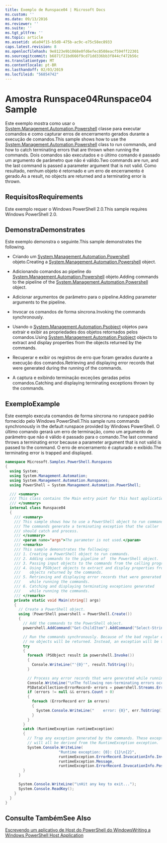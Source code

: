 ```yaml
---
title: Exemplo de Runspace04 | Microsoft Docs
ms.custom: ''
ms.date: 09/13/2016
ms.reviewer: ''
ms.suite: ''
ms.tgt_pltfrm: ''
ms.topic: article
ms.assetid: a6a04f15-b5d8-475b-ac9c-e75c58ec8933
caps.latest.revision: 8
ms.openlocfilehash: 9e8123e9b1068e0fd6efec8508eacf594ff22301
ms.sourcegitcommit: b6871f21bd666f9cd71dd336bb3f844cf472b56c
ms.translationtype: MT
ms.contentlocale: pt-BR
ms.lasthandoff: 02/03/2019
ms.locfileid: "56854742"
---
```

# <a name="runspace04-sample"></a><span data-ttu-id="da1df-102">Amostra Runspace04</span><span class="sxs-lookup"><span data-stu-id="da1df-102">Runspace04 Sample</span></span>

<span data-ttu-id="da1df-103">Este exemplo mostra como usar o [System.Management.Automation.Powershell](/dotnet/api/system.management.automation.powershell) classe para executar comandos e como capturar erros de encerramento gerados durante a execução de comandos.</span><span class="sxs-lookup"><span data-stu-id="da1df-103">This sample shows how to use the [System.Management.Automation.Powershell](/dotnet/api/system.management.automation.powershell) class to run commands, and how to catch terminating errors that are thrown when running the commands.</span></span> <span data-ttu-id="da1df-104">Dois comandos são executados e o último comando é passado um argumento de parâmetro que não é válido.</span><span class="sxs-lookup"><span data-stu-id="da1df-104">Two commands are run, and the last command is passed a parameter argument that is not valid.</span></span> <span data-ttu-id="da1df-105">Como resultado, nenhum objeto é retornado e um erro de encerramento é gerado.</span><span class="sxs-lookup"><span data-stu-id="da1df-105">As a result, no objects are returned and a terminating error is thrown.</span></span>

## <a name="requirements"></a><span data-ttu-id="da1df-106">Requisitos</span><span class="sxs-lookup"><span data-stu-id="da1df-106">Requirements</span></span>

<span data-ttu-id="da1df-107">Este exemplo requer o Windows PowerShell 2.0.</span><span class="sxs-lookup"><span data-stu-id="da1df-107">This sample requires Windows PowerShell 2.0.</span></span>

## <a name="demonstrates"></a><span data-ttu-id="da1df-108">Demonstra</span><span class="sxs-lookup"><span data-stu-id="da1df-108">Demonstrates</span></span>

<span data-ttu-id="da1df-109">Este exemplo demonstra o seguinte.</span><span class="sxs-lookup"><span data-stu-id="da1df-109">This sample demonstrates the following.</span></span>

- <span data-ttu-id="da1df-110">Criando um [System.Management.Automation.Powershell](/dotnet/api/system.management.automation.powershell) objeto.</span><span class="sxs-lookup"><span data-stu-id="da1df-110">Creating a [System.Management.Automation.Powershell](/dotnet/api/system.management.automation.powershell) object.</span></span>

- <span data-ttu-id="da1df-111">Adicionando comandos ao pipeline do [System.Management.Automation.Powershell](/dotnet/api/system.management.automation.powershell) objeto.</span><span class="sxs-lookup"><span data-stu-id="da1df-111">Adding commands to the pipeline of the [System.Management.Automation.Powershell](/dotnet/api/system.management.automation.powershell) object.</span></span>

- <span data-ttu-id="da1df-112">Adicionar argumentos de parâmetro para o pipeline.</span><span class="sxs-lookup"><span data-stu-id="da1df-112">Adding parameter arguments to the pipeline.</span></span>

- <span data-ttu-id="da1df-113">Invocar os comandos de forma síncrona.</span><span class="sxs-lookup"><span data-stu-id="da1df-113">Invoking the commands synchronously.</span></span>

- <span data-ttu-id="da1df-114">Usando o [System.Management.Automation.Psobject](/dotnet/api/System.Management.Automation.PSObject) objetos para extrair e exibir as propriedades dos objetos retornados pelos comandos.</span><span class="sxs-lookup"><span data-stu-id="da1df-114">Using [System.Management.Automation.Psobject](/dotnet/api/System.Management.Automation.PSObject) objects to extract and display properties from the objects returned by the commands.</span></span>

- <span data-ttu-id="da1df-115">Recuperar e exibir os registros de erro que foram gerados durante a execução dos comandos.</span><span class="sxs-lookup"><span data-stu-id="da1df-115">Retrieving and displaying error records that were generated during the running of the commands.</span></span>

- <span data-ttu-id="da1df-116">A captura e exibindo terminação exceções geradas pelos comandos.</span><span class="sxs-lookup"><span data-stu-id="da1df-116">Catching and displaying terminating exceptions thrown by the commands.</span></span>

## <a name="example"></a><span data-ttu-id="da1df-117">Exemplo</span><span class="sxs-lookup"><span data-stu-id="da1df-117">Example</span></span>

<span data-ttu-id="da1df-118">Este exemplo executa comandos de forma síncrona no runspace padrão fornecido pelo Windows PowerShell.</span><span class="sxs-lookup"><span data-stu-id="da1df-118">This sample runs commands synchronously in the default runspace provided by Windows PowerShell.</span></span> <span data-ttu-id="da1df-119">O último comando gerará um erro de terminação, como um argumento de parâmetro que não é válido é passado para o comando.</span><span class="sxs-lookup"><span data-stu-id="da1df-119">The last command throws a terminating error because a parameter argument that is not valid is passed to the command.</span></span> <span data-ttu-id="da1df-120">O erro de encerramento é capturado e exibido.</span><span class="sxs-lookup"><span data-stu-id="da1df-120">The terminating error is trapped and displayed.</span></span>

```csharp
namespace Microsoft.Samples.PowerShell.Runspaces
{
  using System;
  using System.Management.Automation;
  using System.Management.Automation.Runspaces;
  using PowerShell = System.Management.Automation.PowerShell;

  /// <summary>
  /// This class contains the Main entry point for this host application.
  /// </summary>
  internal class Runspace04
  {
    /// <summary>
    /// This sample shows how to use a PowerShell object to run commands.
    /// The commands generate a terminating exception that the caller
    /// should catch and process.
    /// </summary>
    /// <param name="args">The parameter is not used.</param>
    /// <remarks>
    /// This sample demonstrates the following:
    /// 1. Creating a PowerShell object to run commands.
    /// 2. Adding commands to the pipeline of  the PowerShell object.
    /// 3. Passing input objects to the commands from the calling program.
    /// 4. Using PSObject objects to extract and display properties from the
    ///    objects returned by the commands.
    /// 5. Retrieving and displaying error records that were generated
    ///    while running the commands.
    /// 6. Catching and displaying terminating exceptions generated
    ///    while running the commands.
    /// </remarks>
    private static void Main(string[] args)
    {
      // Create a PowerShell object.
      using (PowerShell powershell = PowerShell.Create())
      {
        // Add the commands to the PowerShell object.
        powershell.AddCommand("Get-ChildItem").AddCommand("Select-String").AddArgument("*");

        // Run the commands synchronously. Because of the bad regular expression,
        // no objects will be returned. Instead, an exception will be thrown.
        try
        {
          foreach (PSObject result in powershell.Invoke())
          {
            Console.WriteLine("'{0}'", result.ToString());
          }

          // Process any error records that were generated while running the commands.
          Console.WriteLine("\nThe following non-terminating errors occurred:\n");
          PSDataCollection<ErrorRecord> errors = powershell.Streams.Error;
          if (errors != null && errors.Count > 0)
          {
            foreach (ErrorRecord err in errors)
            {
              System.Console.WriteLine("    error: {0}", err.ToString());
            }
          }
        }
        catch (RuntimeException runtimeException)
        {
          // Trap any exception generated by the commands. These exceptions
          // will all be derived from the RuntimeException exception.
          System.Console.WriteLine(
                        "Runtime exception: {0}: {1}\n{2}",
                        runtimeException.ErrorRecord.InvocationInfo.InvocationName,
                        runtimeException.Message,
                        runtimeException.ErrorRecord.InvocationInfo.PositionMessage);
        }
      }

      System.Console.WriteLine("\nHit any key to exit...");
      System.Console.ReadKey();
    }
  }
}
```

## <a name="see-also"></a><span data-ttu-id="da1df-121">Consulte Também</span><span class="sxs-lookup"><span data-stu-id="da1df-121">See Also</span></span>

[<span data-ttu-id="da1df-122">Escrevendo um aplicativo de Host do PowerShell do Windows</span><span class="sxs-lookup"><span data-stu-id="da1df-122">Writing a Windows PowerShell Host Application</span></span>](./writing-a-windows-powershell-host-application.md)
